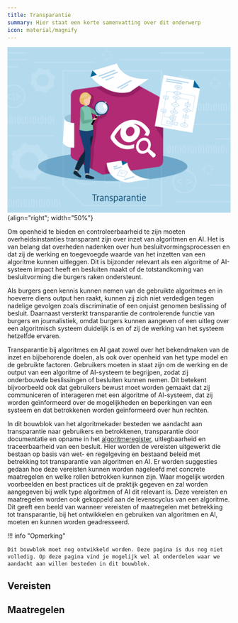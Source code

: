 ```yaml
---
title: Transparantie
summary: Hier staat een korte samenvatting over dit onderwerp
icon: material/magnify
---
```


![transparantie](../../afbeeldingen/bouwblokken/transparantie.jpg "visuele weergave transparantie"){align="right"; width="50%"}

Om openheid te bieden en controleerbaarheid te zijn moeten overheidsinstanties transparant zijn over inzet van algoritmen en AI.
Het is van belang dat overheden nadenken over hun besluitvormingsprocessen en dat zij de werking en toegevoegde waarde van het inzetten van een algoritme kunnen uitleggen.
Dit is bijzonder relevant als een algoritme of AI-systeem impact heeft en besluiten maakt of de totstandkoming van besluitvorming die burgers raken ondersteunt.

Als burgers geen kennis kunnen nemen van de gebruikte algoritmes en in hoeverre diens output hen raakt, kunnen zij zich niet verdedigen tegen nadelige gevolgen zoals discriminatie of een onjuist genomen beslissing of besluit.
Daarnaast versterkt transparantie de controlerende functie van burgers en journalistiek, omdat burgers kunnen aangeven of een uitleg over een algoritmisch systeem duidelijk is en of zij de werking van het systeem hetzelfde ervaren.

Transparantie bij algoritmes en AI gaat zowel over het bekendmaken van de inzet en bijbehorende doelen, als ook over openheid van het type model en de gebruikte factoren.
Gebruikers moeten in staat zijn om de werking en de output van een algoritme of AI-systeem te begrijpen, zodat zij onderbouwde beslissingen of besluiten kunnen nemen.
Dit betekent bijvoorbeeld ook dat gebruikers bewust moet worden gemaakt dat zij communiceren of interageren met een algoritme of AI-systeem, dat zij worden geïnformeerd over de mogelijkheden en beperkingen van een systeem en dat betrokkenen worden geïnformeerd over hun rechten.

In dit bouwblok van het algoritmekader besteden we aandacht aan transparantie naar gebruikers en betrokkenen, transparantie door documentatie en opname in het [algoritmeregister](https://algoritmes.overheid.nl/nl), uitlegbaarheid en traceerbaarheid van een besluit.
Hier worden de vereisten uitgewerkt die bestaan op basis van wet- en regelgeving en bestaand beleid met betrekking tot transparantie van algoritmen en AI.
Er worden suggesties gedaan hoe deze vereisten kunnen worden nageleefd met concrete maatregelen en welke rollen betrokken kunnen zijn.
Waar mogelijk worden voorbeelden en best practices uit de praktijk gegeven en zal worden aangegeven bij welk type algoritmen of AI dit relevant is.
Deze vereisten en maatregelen worden ook gekoppeld aan de levenscyclus van een algoritme.
Dit geeft een beeld van wanneer vereisten of maatregelen met betrekking tot transparantie, bij het ontwikkelen en gebruiken van algoritmen en AI, moeten en kunnen worden geadresseerd.

!!! info "Opmerking"

    Dit bouwblok moet nog ontwikkeld worden. Deze pagina is dus nog niet volledig. Op deze pagina vind je mogelijk wel al onderdelen waar we aandacht aan willen besteden in dit bouwblok.

## Vereisten

<!-- list_vereisten bouwblok/transparantie -->

## Maatregelen

<!-- list_maatregelen bouwblok/transparantie -->
